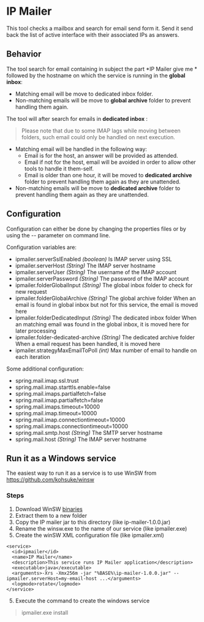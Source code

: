 # IP Mailer

This tool checks a mailbox and search for email send form it. Send it send back the list of active interface with their associated IPs as answers.

## Behavior
The tool search for email containing in subject the part *IP Mailer give me * followed by the hostname on which the service is running in the **global inbox**:

- Matching email will be move to dedicated inbox folder.
- Non-matching emails will be move to **global archive** folder to prevent handling them again.

The tool will after search for emails in **dedicated inbox** :
> Please note that due to some IMAP lags while moving between folders, such email could only be handled on next execution.

- Matching email will be handled in the following way:
  - Email is for the host, an answer will be provided as attended. 
  - Email if not for the host, email will be avoided in order to allow other tools to handle it them-self.
  - Email is older than one hour, it will be moved to **dedicated archive** folder to prevent handling them again as they are unattended.
- Non-matching emails will be move to **dedicated archive** folder to prevent handling them again as they are unattended.

## Configuration
Configuration can either be done by changing the properties files or by using the *--* parameter on command line.

Configuration variables are:

* ipmailer.serverSslEnabled *(boolean)* Is IMAP server using SSL
* ipmailer.serverHost *(String)* The IMAP server hostname
* ipmailer.serverUser *(String)* The username of the IMAP account
* ipmailer.serverPassword *(String)* The password of the IMAP account
* ipmailer.folderGlobalInput *(String)* The global inbox folder to check for new request
* ipmailer.folderGlobalArchive *(String)* The global archive folder When an email is found in global inbox but not for this service, the email is moved here
* ipmailer.folderDedicatedInput *(String)* The dedicated inbox folder When an matching email was found in the global inbox, it is moved here for later processing
* ipmailer.folder-dedicated-archive *(String)* The dedicated archive folder When a email request has been handled, it is moved here
* ipmailer.strategyMaxEmailToPoll *(int)* Max number of email to handle on each iteration

Some additional configuration:

* spring.mail.imap.ssl.trust
* spring.mail.imap.starttls.enable=false
* spring.mail.imaps.partialfetch=false
* spring.mail.imap.partialfetch=false
* spring.mail.imaps.timeout=10000
* spring.mail.imap.timeout=10000
* spring.mail.imap.connectiontimeout=10000
* spring.mail.imaps.connectiontimeout=10000
* spring.mail.smtp.host *(String)* The SMTP server hostname
* spring.mail.host *(String)* The IMAP server hostname


## Run it as a Windows service
The easiest way to run it as a service is to use WinSW  from https://github.com/kohsuke/winsw

### Steps
1. Download WinSW [binaries](http://repo.jenkins-ci.org/releases/com/sun/winsw/winsw/)
2. Extract them to a new folder
3. Copy the IP mailer jar to this directory (like ip-mailer-1.0.0.jar)
4. Rename the winsw.exe to the name of our service (like ipmailer.exe)
5. Create the winSW XML configuration file (like ipmailer.xml)
```
<service>
  <id>ipmailer</id>
  <name>IP Mailer</name>
  <description>This service runs IP Mailer application</description>
  <executable>java</executable>
  <arguments>-Xrs -Xmx256m -jar "%BASE%\ip-mailer-1.0.0.jar" --ipmailer.serverHost=my-email-host ...</arguments>
  <logmode>rotate</logmode>
</service>
```
5. Execute the command to create the windows service
> ipmailer.exe install
